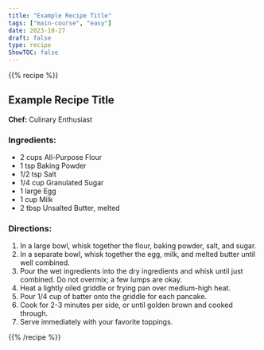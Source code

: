 ```yaml
---
title: "Example Recipe Title"
tags: ["main-course", "easy"]
date: 2023-10-27
draft: false
type: recipe
ShowTOC: false
---
```


{{% recipe %}}

## Example Recipe Title

**Chef:** Culinary Enthusiast

### Ingredients:

-   2 cups All-Purpose Flour
-   1 tsp Baking Powder
-   1/2 tsp Salt
-   1/4 cup Granulated Sugar
-   1 large Egg
-   1 cup Milk
-   2 tbsp Unsalted Butter, melted

### Directions:

1.  In a large bowl, whisk together the flour, baking powder, salt, and sugar.
2.  In a separate bowl, whisk together the egg, milk, and melted butter until well combined.
3.  Pour the wet ingredients into the dry ingredients and whisk until just combined. Do not overmix; a few lumps are okay.
4.  Heat a lightly oiled griddle or frying pan over medium-high heat.
5.  Pour 1/4 cup of batter onto the griddle for each pancake.
6.  Cook for 2-3 minutes per side, or until golden brown and cooked through.
7.  Serve immediately with your favorite toppings.

{{% /recipe %}}

